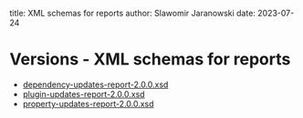 title: XML schemas for reports
author: Slawomir Jaranowski
date: 2023-07-24

<!-- GitHub pages doesn't generate index page ... we need prepare one -->

Versions - XML schemas for reports
==================================

- [dependency-updates-report-2.0.0.xsd](dependency-updates-report-2.0.0.xsd)
- [plugin-updates-report-2.0.0.xsd](plugin-updates-report-2.0.0.xsd)
- [property-updates-report-2.0.0.xsd](property-updates-report-2.0.0.xsd)

